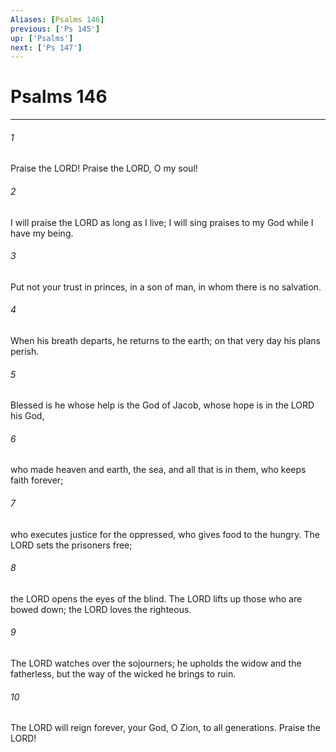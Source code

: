 ```yaml
---
Aliases: [Psalms 146]
previous: ['Ps 145']
up: ['Psalms']
next: ['Ps 147']
---
```

# Psalms 146

***

 

###### 1 
Praise the LORD! 
 Praise the LORD, O my soul! 
 
 

###### 2 
I will praise the LORD as long as I live; 
 I will sing praises to my God while I have my being.
 
 

###### 3 
Put not your trust in princes, 
 in a son of man, in whom there is no salvation. 
 
 

###### 4 
When his breath departs, he returns to the earth; 
 on that very day his plans perish.
 
 

###### 5 
Blessed is he whose help is the God of Jacob, 
 whose hope is in the LORD his God, 
 
 

###### 6 
who made heaven and earth, 
 the sea, and all that is in them, 
 who keeps faith forever; 
 
 

###### 7 
who executes justice for the oppressed, 
 who gives food to the hungry.
 The LORD sets the prisoners free; 
 
 

###### 8 
the LORD opens the eyes of the blind. 
 The LORD lifts up those who are bowed down; 
 the LORD loves the righteous. 
 
 

###### 9 
The LORD watches over the sojourners; 
 he upholds the widow and the fatherless, 
 but the way of the wicked he brings to ruin.
 
 

###### 10 
The LORD will reign forever, 
 your God, O Zion, to all generations. 
 Praise the LORD!
 
